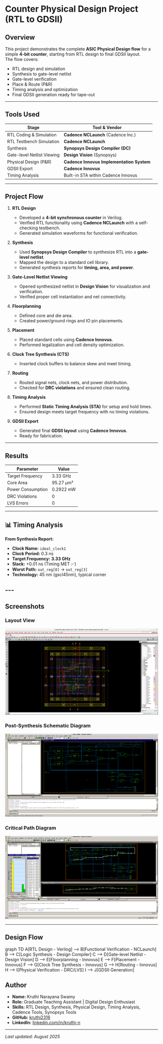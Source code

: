 # Counter Physical Design Project (RTL to GDSII)

## Overview
This project demonstrates the complete **ASIC Physical Design flow** for a simple **4-bit counter**, starting from RTL design to final GDSII layout.  
The flow covers:
- RTL design and simulation
- Synthesis to gate-level netlist
- Gate-level verification
- Place & Route (P&R)
- Timing analysis and optimization
- Final GDSII generation ready for tape-out

---

## Tools Used

| Stage                         | Tool & Vendor                         |
|--------------------------------|----------------------------------------|
| RTL Coding & Simulation        | **Cadence NCLaunch** (Cadence Inc.)    |
| RTL Testbench Simulation       | **Cadence NCLaunch**                   |
| Synthesis                      | **Synopsys Design Compiler (DC)**      |
| Gate-level Netlist Viewing     | **Design Vision** (Synopsys)           |
| Physical Design (P&R)          | **Cadence Innovus Implementation System** |
| GDSII Export                   | **Cadence Innovus**                    |
| Timing Analysis                | Built-in STA within Cadence Innovus    |

---

## Project Flow

1. **RTL Design**
   - Developed a **4-bit synchronous counter** in Verilog.
   - Verified RTL functionality using **Cadence NCLaunch** with a self-checking testbench.
   - Generated simulation waveforms for functional verification.

2. **Synthesis**
   - Used **Synopsys Design Compiler** to synthesize RTL into a **gate-level netlist**.
   - Mapped the design to a standard cell library.
   - Generated synthesis reports for **timing, area, and power**.

3. **Gate-Level Netlist Viewing**
   - Opened synthesized netlist in **Design Vision** for visualization and verification.
   - Verified proper cell instantiation and net connectivity.

4. **Floorplanning**
   - Defined core and die area.
   - Created power/ground rings and IO pin placements.

5. **Placement**
   - Placed standard cells using **Cadence Innovus**.
   - Performed legalization and cell density optimization.

6. **Clock Tree Synthesis (CTS)**
   - Inserted clock buffers to balance skew and meet timing.

7. **Routing**
   - Routed signal nets, clock nets, and power distribution.
   - Checked for **DRC violations** and ensured clean routing.

8. **Timing Analysis**
   - Performed **Static Timing Analysis (STA)** for setup and hold times.
   - Ensured design meets target frequency with no timing violations.

9. **GDSII Export**
   - Generated final **GDSII layout** using **Cadence Innovus**.
   - Ready for fabrication.

---

## Results

| Parameter               | Value |
|-------------------------|-------|
| Target Frequency        | 3.33 GHz |
| Core Area               | 95.27 µm² |
| Power Consumption       | 0.2922 mW |
| DRC Violations          | 0     |
| LVS Errors              | 0     |

---
## 📊 Timing Analysis
**From Synthesis Report:**
- **Clock Name:** `ideal_clock1`
- **Clock Period:** 0.3 ns  
- **Target Frequency:** **3.33 GHz**
- **Slack:** +0.01 ns (Timing MET ✅)
- **Worst Path:** `out_reg[0]` → `out_reg[3]`
- **Technology:** 45 nm (gscl45nm), typical corner

## ---

## Screenshots

### Layout View
![Layout View](Images/Counter_layout.png)

### Post-Synthesis Schematic Diagram
![Block Diagram](Images/Counter_Post_Synthesis_Schematic.png)

### Critical Path Diagram
![Timing Diagram](Images/Counter_Critical_path_DV.png)

---
## Design Flow
graph TD
    A[RTL Design - Verilog] --> B[Functional Verification - NCLaunch]
    B --> C[Logic Synthesis - Design Compiler]
    C --> D[Gate-level Netlist - Design Vision]
    D --> E[Floorplanning - Innovus]
    E --> F[Placement - Innovus]
    F --> G[Clock Tree Synthesis - Innovus]
    G --> H[Routing - Innovus]
    H --> I[Physical Verification - DRC/LVS]
    I --> J[GDSII Generation]

## Author

- **Name:** Kruthi Narayana Swamy 
- **Role:** Graduate Teaching Assistant | Digital Design Enthusiast  
- **Skills:** RTL Design, Synthesis, Physical Design, Timing Analysis, Cadence Tools, Synopsys Tools  
- **GitHub:** [kruthi2316](https://github.com/kruthi2316)  
- **LinkedIn:** [linkedin.com/in/kruthi-n](https://www.linkedin.com/in/kruthi-n)  

---

*Last updated: August 2025*